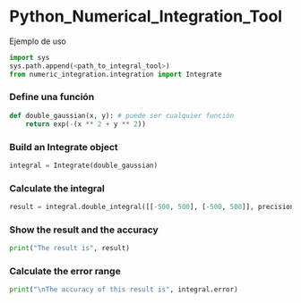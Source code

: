 Python\_Numerical\_Integration\_Tool
================

Ejemplo de uso

``` python
import sys
sys.path.append(<path_to_integral_tool>)
from numeric_integration.integration import Integrate
```

### Define una función

``` python
def double_gaussian(x, y): # puede ser cualquier función
    return exp(-(x ** 2 + y ** 2))
```

### Build an Integrate object

``` python
integral = Integrate(double_gaussian)
```

### Calculate the integral

``` python
result = integral.double_integral([[-500, 500], [-500, 500]], precision=3)
```

### Show the result and the accuracy

``` python
print("The result is", result)
```

### Calculate the error range

``` python
print("\nThe accuracy of this result is", integral.error)
```
